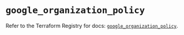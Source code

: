 # `google_organization_policy`

Refer to the Terraform Registry for docs: [`google_organization_policy`](https://registry.terraform.io/providers/hashicorp/google-beta/5.13.0/docs/resources/google_organization_policy).
